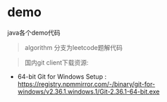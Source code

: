 # demo
java各个demo代码

>algorithm 分支为leetcode题解代码

>国内git client下载资源: 

* 64-bit Git for Windows Setup : <https://registry.npmmirror.com/-/binary/git-for-windows/v2.36.1.windows.1/Git-2.36.1-64-bit.exe>
